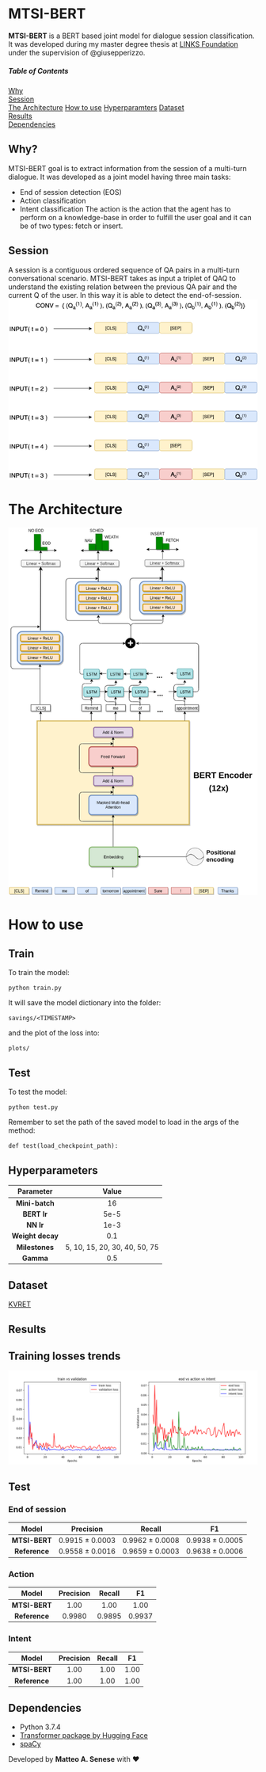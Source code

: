 # MTSI-BERT

**MTSI-BERT** is a BERT based joint model for dialogue session classification. It was developed during my master degree thesis at [LINKS Foundation](https://linksfoundation.com/en/) under the supervision of @giusepperizzo.

##### Table of Contents  
[Why](#sec1)  
[Session](#sec2)  
[The Architecture](#sec3) 
[How to use](#sec4) 
[Hyperparamters](#sec5) 
[Dataset](#sec6)  
[Results](#sec7)  
[Dependencies](#sec8) 

<a name="sec1"/>

## Why?
MTSI-BERT goal is to extract information from the session of a multi-turn dialogue. It was developed as a joint model having three main tasks:
  - End of session detection (EOS)
  - Action classification
  - Intent classification
The action is the action that the agent has to perform on a knowledge-base in order to fulfill the user goal and it can be of two types: fetch or insert.

<a name="sec2"/>

## Session
A session is a contiguous ordered sequence of QA pairs in a multi-turn conversational scenario. MTSI-BERT takes as input a triplet of QAQ to understand the existing relation between the previous QA pair and the current Q of the user. In this way it is able to detect the end-of-session.
![](img/MTSI-input.png)

<a name="sec3"/>

# The Architecture
![](img/deep_residual.png)

<a name="sec4"/>

# How to use

## Train
To train the model:
```
python train.py
```
It will save the model dictionary into the folder:
```
savings/<TIMESTAMP>
```
and the plot of the loss into:
```
plots/
```

## Test
To test the model:
```
python test.py
```
Remember to set the path of the saved model to load in the args of the method:
```
def test(load_checkpoint_path):
```

<a name="sec5"/>

## Hyperparameters

| **Parameter** | **Value** |
| :---: | :---: |
| **Mini-batch** | 16 |
| **BERT lr** | 5e-5 |
| **NN lr** | 1e-3 |
| **Weight decay** | 0.1 |
| **Milestones** | 5, 10, 15, 20, 30, 40, 50, 75 |
| **Gamma** | 0.5 |


<a name="sec6"/>

## Dataset

[KVRET](https://nlp.stanford.edu/blog/a-new-multi-turn-multi-domain-task-oriented-dialogue-dataset/)


<a name="sec7"/>

## Results

## Training losses trends
![](img/deep_losses.png)


## Test

### End of session
| **Model** | **Precision** | **Recall** | **F1** |
| :---: | :---: | :---: | :---: |
| **MTSI-BERT** | 0.9915 ± 0.0003 | 0.9962 ± 0.0008 | 0.9938 ± 0.0005 |
| **Reference** | 0.9558 ± 0.0016 | 0.9659 ± 0.0003 | 0.9638 ± 0.0006 |

### Action
| **Model** | **Precision** | **Recall** | **F1** |
| :---: | :---: | :---: | :---: |
| **MTSI-BERT** | 1.00 | 1.00 | 1.00 |
| **Reference** | 0.9980 | 0.9895 | 0.9937 |

### Intent
| **Model** | **Precision** | **Recall** | **F1** |
| :---: | :---: | :---: | :---: |
| **MTSI-BERT** | 1.00 | 1.00 | 1.00 |
| **Reference** | 1.00 | 1.00 | 1.00 |


<a name="sec8"/>  

## Dependencies
- Python 3.7.4
- [Transformer package by Hugging Face](https://github.com/huggingface/transformers)
- [spaCy](https://spacy.io/)





Developed by **Matteo A. Senese** with :heart:
